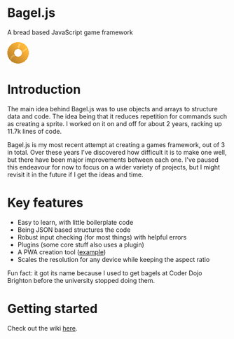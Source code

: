 # Bagel.js
A bread based JavaScript game framework

![alt text](https://github.com/hedgehog125/Bagel.js/blob/veryVeryUnstable/assets/imgs/bagel.png "The Bagel.js Logo")

# Introduction
The main idea behind Bagel.js was to use objects and arrays to structure data and code. The idea being that it reduces repetition for commands such as creating a sprite. I worked on it on and off for about 2 years, racking up 11.7k lines of code.

Bagel.js is my most recent attempt at creating a games framework, out of 3 in total. Over these years I've discovered how difficult it is to make one well, but there have been major improvements between each one. I've paused this endeavour for now to focus on a wider variety of projects, but I might revisit it in the future if I get the ideas and time.

# Key features
 * Easy to learn, with little boilerplate code
 * Being JSON based structures the code
 * Robust input checking (for most things) with helpful errors
 * Plugins (some core stuff also uses a plugin)
 * A PWA creation tool ([example](http://hedgehog125.github.io/Bagel-PWA/))
 * Scales the resolution for any device while keeping the aspect ratio

Fun fact: it got its name because I used to get bagels at Coder Dojo Brighton before the university stopped doing them.

 # Getting started
 Check out the wiki [here](https://github.com/hedgehog125/Bagel.js/wiki).
